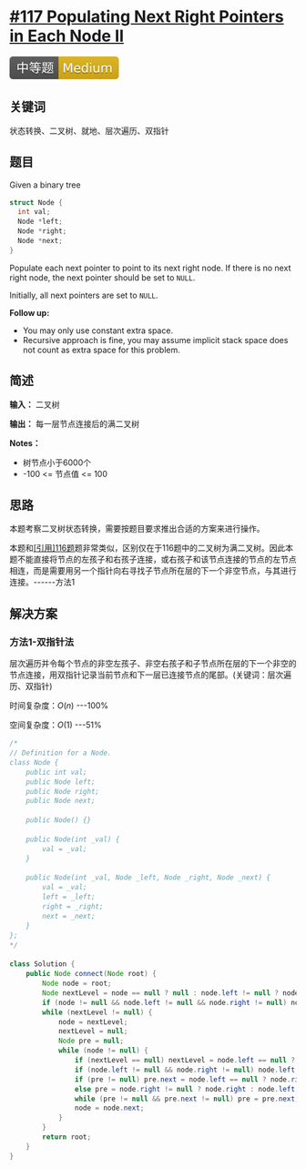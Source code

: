 # [#117 Populating Next Right Pointers in Each Node II](https://leetcode.com/problems/populating-next-right-pointers-in-each-node-ii)

![Medium](/figures/Medium.svg)

## 关键词

状态转换、二叉树、就地、层次遍历、双指针

## 题目

Given a binary tree

``` c++
struct Node {
  int val;
  Node *left;
  Node *right;
  Node *next;
}
```

Populate each next pointer to point to its next right node. If there is no next right node, the next pointer should be set to `NULL`.

Initially, all next pointers are set to `NULL`.

**Follow up:**

+ You may only use constant extra space.
+ Recursive approach is fine, you may assume implicit stack space does not count as extra space for this problem.

## 简述

**输入：** 二叉树

**输出：** 每一层节点连接后的满二叉树

**Notes：**

+ 树节点小于6000个
+ -100 <= 节点值 <= 100

## 思路

本题考察二叉树状态转换，需要按题目要求推出合适的方案来进行操作。

本题和[[引用]116题](116-PopulatingNextRightPointersinEachNode.md)题非常类似，区别仅在于116题中的二叉树为满二叉树。因此本题不能直接将节点的左孩子和右孩子连接，或右孩子和该节点连接的节点的左节点相连，而是需要用另一个指针向右寻找子节点所在层的下一个非空节点，与其进行连接。------方法1

## 解决方案

### 方法1-双指针法

层次遍历并令每个节点的非空左孩子、非空右孩子和子节点所在层的下一个非空的节点连接，用双指针记录当前节点和下一层已连接节点的尾部。(关键词：层次遍历、双指针)

时间复杂度：$O(n)$ ---100%

空间复杂度：$O(1)$ ---51%

``` java
/*
// Definition for a Node.
class Node {
    public int val;
    public Node left;
    public Node right;
    public Node next;

    public Node() {}

    public Node(int _val) {
        val = _val;
    }

    public Node(int _val, Node _left, Node _right, Node _next) {
        val = _val;
        left = _left;
        right = _right;
        next = _next;
    }
};
*/

class Solution {
    public Node connect(Node root) {
        Node node = root;
        Node nextLevel = node == null ? null : node.left != null ? node.left : node.right;
        if (node != null && node.left != null && node.right != null) node.left.next = node.right;
        while (nextLevel != null) {
            node = nextLevel;
            nextLevel = null;
            Node pre = null;
            while (node != null) {
                if (nextLevel == null) nextLevel = node.left == null ? node.right : node.left;
                if (node.left != null && node.right != null) node.left.next = node.right;
                if (pre != null) pre.next = node.left == null ? node.right : node.left;
                else pre = node.right != null ? node.right : node.left;
                while (pre != null && pre.next != null) pre = pre.next;
                node = node.next;
            }
        }
        return root;
    }
}
```
